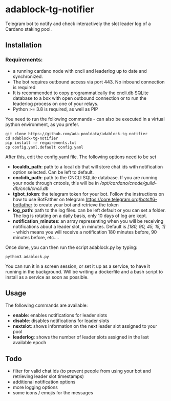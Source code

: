 # adablock-tg-notifier
Telegram bot to notify and check interactively the slot leader log of a Cardano staking pool.

## Installation
### Requirements:
- a running cardano node with cncli and leaderlog up to date and synchronized.
- The bot requires outbound access via port  443. No inbound connection is required
- It is recommended to copy programmatically the cncli.db SQLite database to a box with open outbound connection or to run the leaderlog process on one of your relays.
- Python >= 3.8 is required, as well as PIP

You need to run the following commands - can also be executed in a virtual python environment, as you prefer.

    git clone https://github.com/ada-pooldata/adablock-tg-notifier
    cd adablock-tg-notifier
    pip install -r requirements.txt
    cp config.yaml.default config.yaml

After this, edit the config.yaml file. The following options need to be set

- **localdb_path**: path to a local db that will store chat ids with notification option selected. Can be left to default.
- **cnclidb_path**: path to the CNCLI SQLite database. If you are running your node through cntools, this will be in */opt/cardano/cnode/guild-db/cncli/cncli.db*
- **tgbot_token**:  the telegram token for your bot. Follow the instructions on how to use BotFather on telegram https://core.telegram.org/bots#6-botfather to create your bot and retrieve the token
-  **log_path**:  path to the log files. can be left default or you can set a folder. The log is rotating on a daily basis, only 10 days of log are kept.
-   **notification_minutes**: an array representing when you will be receiving notifications about a leader slot, in minutes. Default is *[180, 90, 45, 15, 1]* - which means you will receive a notification 180 minutes before, 90 minutes before, etc....
    
Once done, you can then run the script adablock.py by typing:

    python3 adablock.py
    
You can run it in a screen session, or set it up as a service, to have it running in the background. Will be writing a dockerfile and a bash script to install as a service as soon as possible.

## Usage

The following commands are available: 

- **enable**: enables notifications for leader slots
- **disable**: disables notifications for leader slots
- **nextslot**: shows information on the next leader slot assigned to your pool
- **leaderlog**: shows the number of leader slots assigned in the last available epoch

## Todo

- filter for valid chat ids (to prevent people from using your bot and retrieving leader slot timestamps)
- additional notification options
- more logging options
- some icons / emojis for the messages

